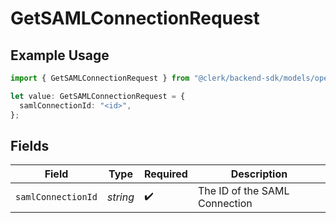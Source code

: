 # GetSAMLConnectionRequest

## Example Usage

```typescript
import { GetSAMLConnectionRequest } from "@clerk/backend-sdk/models/operations";

let value: GetSAMLConnectionRequest = {
  samlConnectionId: "<id>",
};
```

## Fields

| Field                         | Type                          | Required                      | Description                   |
| ----------------------------- | ----------------------------- | ----------------------------- | ----------------------------- |
| `samlConnectionId`            | *string*                      | :heavy_check_mark:            | The ID of the SAML Connection |